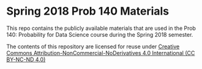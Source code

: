 # Spring 2018 Prob 140 Materials

This repo contains the publicly available materials that are used in the Prob 140: Probability for Data Science course during the Spring 2018 semester.


The contents of this repository are licensed for reuse under [Creative Commons Attribution-NonCommercial-NoDerivatives 4.0 International (CC BY-NC-ND 4.0)](http://creativecommons.org/licenses/by-nc-nd/4.0/)